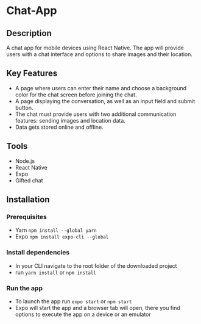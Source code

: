 # Chat-App

## Description
A chat app for mobile devices using React Native. The app will provide users with a chat interface and options to share images and their location. 

## Key Features
- A page where users can enter their name and choose a background color for the chat screen before joining the chat. 
- A page displaying the conversation, as well as an input field and submit button.  
- The chat must provide users with two additional communication features: sending images and location data. 
- Data gets stored online and offline. 

## Tools
- Node.js
- React Native
- Expo
- Gifted chat

## Installation

### Prerequisites

- Yarn `npm install --global yarn`
- Expo `npm install expo-cli --global`

### Install dependencies

- In your CLI navigate to the root folder of the downloaded project
- run `yarn install` or `npm install`

### Run the app

- To launch the app run `expo start` or `npm start`
- Expo will start the app and a browser tab will open, there you find options to execute the app on a device or an emulator

